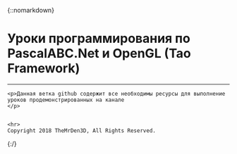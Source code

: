{::nomarkdown}
<!DOCTYPE html>
<html lang="en">

<head>
   <meta charset="utf-8">
</head>    
    
<body>
    <h1>Уроки программирования по PascalABC.Net и OpenGL (Tao Framework) </h1>
    <hr>
    
    <p>Данная ветка github содержит все необходимы ресурсы для выполнение уроков продемонстрированных на канале 
    </p>
    
    
    <hr>
    Copyright 2018 TheMrDen3D, All Rights Reserved.
</body>    

</html>
{:/}